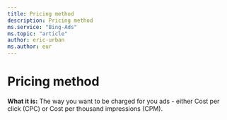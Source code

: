 ```yaml
---
title: Pricing method
description: Pricing method
ms.service: "Bing-Ads"
ms.topic: "article"
author: eric-urban
ms.author: eur
---
```


# Pricing method

**What it is:**  The way you want to be charged for you ads - either Cost per click (CPC) or Cost per thousand impressions (CPM).


